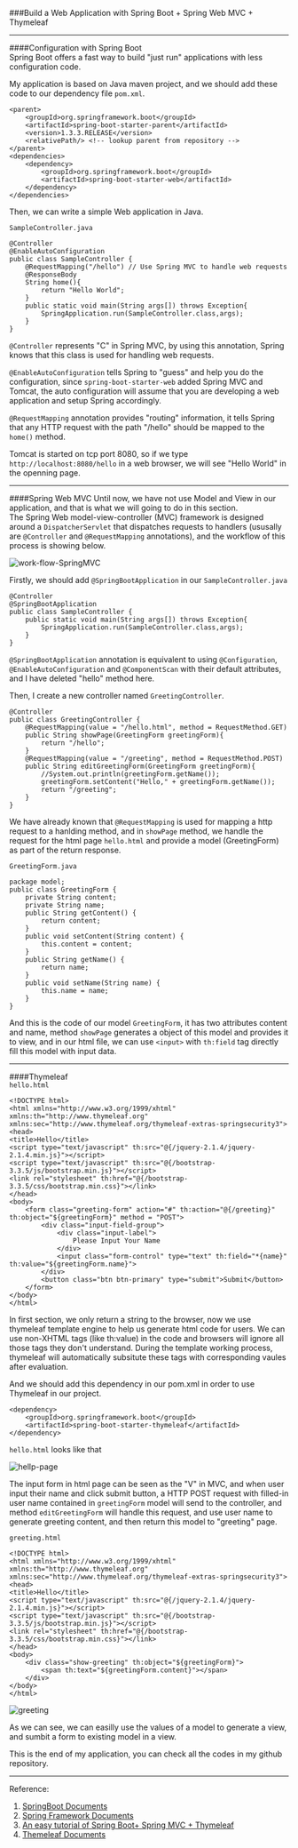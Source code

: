 ###Build a Web Application with Spring Boot + Spring Web MVC + Thymeleaf

---
####Configuration with Spring Boot  
Spring Boot offers a fast way to build "just run" applications with less configuration code.  

My application is based on Java maven project, and we should add these code to our dependency file `pom.xml`. 

	<parent>
		<groupId>org.springframework.boot</groupId>
		<artifactId>spring-boot-starter-parent</artifactId>
		<version>1.3.3.RELEASE</version>
		<relativePath/> <!-- lookup parent from repository -->
	</parent>
    <dependencies>
		<dependency>
        	<groupId>org.springframework.boot</groupId>
        	<artifactId>spring-boot-starter-web</artifactId>
    	</dependency>
	</dependencies>

Then, we can write a simple Web application in Java.  

`SampleController.java`
<pre><code>@Controller
@EnableAutoConfiguration
public class SampleController {
	@RequestMapping("/hello") // Use Spring MVC to handle web requests
	@ResponseBody
	String home(){
		return "Hello World";
	}
	public static void main(String args[]) throws Exception{
		SpringApplication.run(SampleController.class,args);
	}
}
</code></pre>

`@Controller` represents "C" in Spring MVC, by using this annotation, Spring knows that this class is used for handling web requests.  

`@EnableAutoConfiguration` tells Spring to "guess" and help you do the configuration, since `spring-boot-starter-web` added Spring MVC and Tomcat, the auto configuration will assume that you are developing a web application and setup Spring accordingly.    

`@RequestMapping` annotation provides "routing" information, it tells Spring that any HTTP request with the path "/hello" should be mapped to the `home()` method.  

Tomcat is started on tcp port 8080, so if we type `http://localhost:8080/hello` in a web browser, we will see "Hello World" in the openning page. 

---
####Spring Web MVC
Until now, we have not use Model and View in our application, and that is what we will going to do in this section.  
The Spring Web model-view-controller (MVC) framework is designed around a `DispatcherServlet` that dispatches requests to handlers (ususally are `@Controller` and `@RequestMapping` annotations), and the workflow of this process is showing below.  

![work-flow-SpringMVC](https://raw.githubusercontent.com/ultra7677/ADWebLab1/master/images/work-flow-SpringMVC.jpg)

Firstly, we should add `@SpringBootApplication` in our `SampleController.java`  
<pre><code>@Controller
@SpringBootApplication
public class SampleController {
	public static void main(String args[]) throws Exception{
		SpringApplication.run(SampleController.class,args);
	}
}
</code></pre>
`@SpringBootApplication` annotation is equivalent to using `@Configuration`, `@EnableAutoConfiguration` and `@ComponentScan` with their default attributes, and I have deleted "hello" method here.  

Then, I create a new controller named `GreetingController`.  
<pre><code>@Controller
public class GreetingController {
    @RequestMapping(value = "/hello.html", method = RequestMethod.GET)
    public String showPage(GreetingForm greetingForm){
    	return "/hello";
    }
    @RequestMapping(value = "/greeting", method = RequestMethod.POST)
    public String editGreetingForm(GreetingForm greetingForm){
    	//System.out.println(greetingForm.getName());
    	greetingForm.setContent("Hello," + greetingForm.getName());
    	return "/greeting";
    } 
}
</code></pre>

We have already known that `@RequestMapping` is used for mapping a http request to a hanlding method, and in `showPage` method, we handle the request for the html page `hello.html` and provide a model (GreetingForm) as part of the return response.  

`GreetingForm.java`

<pre><code>package model;
public class GreetingForm {
	private String content;
	private String name;
	public String getContent() {
		return content;
	}
	public void setContent(String content) {
		this.content = content;
	}
	public String getName() {
		return name;
	}
	public void setName(String name) {
		this.name = name;
	}
}
</code></pre>

And this is the code of our model `GreetingForm`, it has two attributes content and name, method `showPage` generates a object of this model and provides it to view, and in our html file, we can use `<input>` with `th:field` tag directly fill this model with input data.  

---
####Thymeleaf  
`hello.html`
<pre><code>&lt;!DOCTYPE html&gt;
&lt;html xmlns="http://www.w3.org/1999/xhtml" xmlns:th="http://www.thymeleaf.org" xmlns:sec="http://www.thymeleaf.org/thymeleaf-extras-springsecurity3"&gt;
&lt;head&gt;
&lt;title&gt;Hello&lt;/title&gt;
&lt;script type="text/javascript" th:src="@{/jquery-2.1.4/jquery-2.1.4.min.js}"&gt;&lt;/script&gt;
&lt;script type="text/javascript" th:src="@{/bootstrap-3.3.5/js/bootstrap.min.js}"&gt;&lt;/script&gt;
&lt;link rel="stylesheet" th:href="@{/bootstrap-3.3.5/css/bootstrap.min.css}"&gt;&lt;/link&gt;
&lt;/head&gt;
&lt;body&gt;
	&lt;form class="greeting-form" action="#" th:action="@{/greeting}" th:object="${greetingForm}" method = "POST"&gt;
		&lt;div class="input-field-group"&gt;
			&lt;div class="input-label"&gt;
				Please Input Your Name
			&lt;/div&gt;
			&lt;input class="form-control" type="text" th:field="*{name}" th:value="${greetingForm.name}"&gt;
		&lt;/div&gt;
		&lt;button class="btn btn-primary" type="submit"&gt;Submit&lt;/button&gt;
	&lt;/form&gt;
&lt;/body&gt;
&lt;/html&gt;
</code></pre>

In first section, we only return a string to the browser, now we use thymeleaf template engine to help us generate html code for users. We can use non-XHTML tags (like th:value) in the code and browsers will ignore all those tags they don't understand. During the template working process, thymeleaf will automatically subsitute these tags with corresponding vaules after evaluation.  

And we should add this dependency in our pom.xml in order to use Thymeleaf in our project.  

	<dependency>  
  		<groupId>org.springframework.boot</groupId>
  		<artifactId>spring-boot-starter-thymeleaf</artifactId>
	</dependency>

`hello.html` looks like that  

![hellp-page](https://raw.githubusercontent.com/ultra7677/ADWebLab1/master/images/hello-page.jpg)  

The input form in html page can be seen as the "V" in MVC, and when user input their name and click submit button, a HTTP POST request with filled-in user name contained in `greetingForm` model will send to the controller, and method `editGreetingForm` will handle this request, and use user name to generate greeting content, and then return this model to "greeting" page.  

`greeting.html`
<pre><code>&lt;!DOCTYPE html&gt;
&lt;html xmlns="http://www.w3.org/1999/xhtml" xmlns:th="http://www.thymeleaf.org" xmlns:sec="http://www.thymeleaf.org/thymeleaf-extras-springsecurity3"&gt;
&lt;head&gt;
&lt;title&gt;Hello&lt;/title&gt;
&lt;script type="text/javascript" th:src="@{/jquery-2.1.4/jquery-2.1.4.min.js}"&gt;&lt;/script&gt;
&lt;script type="text/javascript" th:src="@{/bootstrap-3.3.5/js/bootstrap.min.js}"&gt;&lt;/script&gt;
&lt;link rel="stylesheet" th:href="@{/bootstrap-3.3.5/css/bootstrap.min.css}"&gt;&lt;/link&gt;
&lt;/head&gt;
&lt;body&gt;
	&lt;div class="show-greeting" th:object="${greetingForm}"&gt;
		&lt;span th:text="${greetingForm.content}"&gt;&lt;/span&gt;
	&lt;/div&gt;
&lt;/body&gt;
&lt;/html&gt;
</code></pre>
  
![greeting](https://raw.githubusercontent.com/ultra7677/ADWebLab1/master/images/greeting.jpg)

As we can see, we can easilly use the values of a model to generate a view, and sumbit a form to existing model in a view.  

This is the end of my application, you can check all the codes in my github repository. 

---
Reference:  
1. [SpringBoot Documents](http://docs.spring.io/spring-boot/docs/current-SNAPSHOT/reference/htmlsingle)  
2. [Spring Framework Documents](http://docs.spring.io/spring/docs/4.3.0.BUILD-SNAPSHOT/spring-framework-reference/htmlsingle/)  
3. [An easy tutorial of Spring Boot+ Spring MVC + Thymeleaf](http://zhuanlan.zhihu.com/p/20676923)  
4. [Themeleaf Documents](http://www.thymeleaf.org/doc/tutorials/2.1/usingthymeleaf.html#introducing-thymeleaf)  


